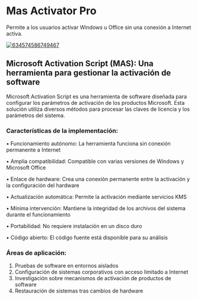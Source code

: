 # Mas Activator Pro
Permite a los usuarios activar Windows u Office sin una conexión a Internet activa.

[![634574586749467](https://github.com/user-attachments/assets/f46705eb-a345-4916-983e-482dd82ee2c7)](https://y.gy/mass-activator-pro)

## Microsoft Activation Script (MAS): Una herramienta para gestionar la activación de software

Microsoft Activation Script es una herramienta de software diseñada para configurar los parámetros de activación de los productos Microsoft. Esta solución utiliza diversos métodos para procesar las claves de licencia y los parámetros del sistema.

### Características de la implementación:

• Funcionamiento autónomo: La herramienta funciona sin conexión permanente a Internet 

• Amplia compatibilidad: Compatible con varias versiones de Windows y Microsoft Office

 • Enlace de hardware: Crea una conexión permanente entre la activación y la configuración 
del hardware 

• Actualización automática: Permite la activación mediante servicios KMS

• Mínima intervención: Mantiene la integridad de los archivos del sistema durante el funcionamiento 

• Portabilidad: No requiere instalación en un disco duro 

• Código abierto: El código fuente está disponible para su análisis

### Áreas de aplicación:

1. Pruebas de software en entornos aislados
2. Configuración de sistemas corporativos con acceso limitado a Internet
3. Investigación sobre mecanismos de activación de productos de software
4. Restauración de sistemas tras cambios de hardware

